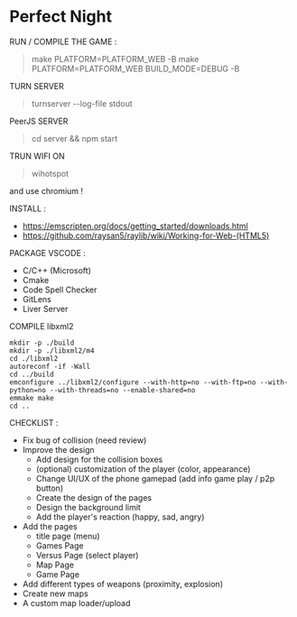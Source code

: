# Perfect Night

RUN / COMPILE THE GAME :

> make PLATFORM=PLATFORM_WEB -B
> make PLATFORM=PLATFORM_WEB BUILD_MODE=DEBUG -B

TURN SERVER
> turnserver --log-file stdout

PeerJS SERVER
> cd server && npm start

TRUN WIFI ON
> wihotspot

and use chromium !


INSTALL :

- https://emscripten.org/docs/getting_started/downloads.html  
- https://github.com/raysan5/raylib/wiki/Working-for-Web-(HTML5)

PACKAGE VSCODE :

- C/C++ (Microsoft)
- Cmake
- Code Spell Checker
- GitLens
- Liver Server

COMPILE libxml2

```shell
mkdir -p ./build
mkdir -p ./libxml2/m4
cd ./libxml2
autoreconf -if -Wall
cd ../build
emconfigure ../libxml2/configure --with-http=no --with-ftp=no --with-python=no --with-threads=no --enable-shared=no
emmake make
cd ..
```

CHECKLIST :

- Fix bug of collision (need review)
- Improve the design
    - Add design for the collision boxes
    - (optional) customization of the player (color, appearance)
    - Change UI/UX of the phone gamepad (add info game play / p2p button)
    - Create the design of the pages
    - Design the background limit
    - Add the player's reaction (happy, sad, angry)
- Add the pages
    - title page (menu)
    - Games Page
    - Versus Page (select player)
    - Map Page
    - Game Page
- Add different types of weapons (proximity, explosion)
- Create new maps
- A custom map loader/upload
